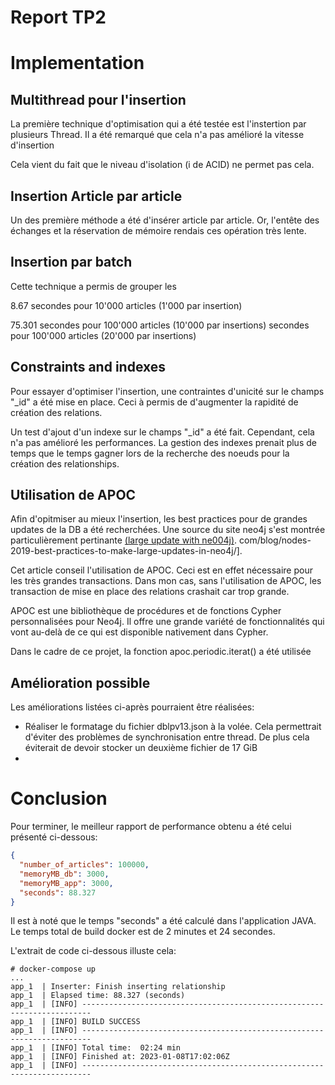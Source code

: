 # Report TP2


# Implementation

## Multithread pour l'insertion

La première technique d'optimisation qui a été testée est l'instertion par plusieurs Thread. Il a été remarqué que 
cela n'a pas amélioré la vitesse d'insertion

Cela vient du fait que le niveau d'isolation (i de ACID) ne permet pas cela.

## Insertion Article par article

Un des première méthode a été d'insérer article par article. Or, l'entête des échanges et la réservation de mémoire 
rendais ces opération très lente.

## Insertion par batch


Cette technique a permis de grouper les 

8.67 secondes pour 10'000 articles (1'000 par insertion)

75.301 secondes pour 100'000 articles (10'000 par insertions)
 secondes pour 100'000 articles (20'000 par insertions)

## Constraints and indexes

Pour essayer d'optimiser l'insertion, une contraintes d'unicité sur le champs "_id" a été mise en place. Ceci à 
permis de d'augmenter la rapidité de création des relations.

Un test d'ajout d'un indexe sur le champs "_id" a été fait. Cependant, cela n'a pas amélioré les performances. La 
gestion des indexes prenait plus de temps que le temps gagner lors de la recherche des noeuds pour la création des 
relationships.

## Utilisation de APOC

Afin d'opitmiser au mieux l'insertion, les best practices pour de grandes updates de la DB a été recherchées. Une 
source du site neo4j s'est montrée particulièrement pertinante [(large update with ne004j)](https://neo4j.com/blog/nodes-2019-best-practices-to-make-large-updates-in-neo4j/).
com/blog/nodes-2019-best-practices-to-make-large-updates-in-neo4j/].

Cet article conseil l'utilisation de APOC. Ceci est en effet nécessaire pour les très grandes transactions. Dans mon 
cas, sans l'utilisation de APOC, les transaction de mise en place des relations crashait car trop grande.

APOC est une bibliothèque de procédures et de fonctions Cypher personnalisées pour Neo4j. Il offre une grande 
variété de fonctionnalités qui vont au-delà de ce qui est disponible nativement dans Cypher.

Dans le cadre de ce projet, la fonction apoc.periodic.iterat() a été utilisée

## Amélioration possible


Les améliorations listées ci-après pourraient être réalisées:
 - Réaliser le formatage du fichier dblpv13.json à la volée. Cela permettrait d'éviter des problèmes de 
   synchronisation entre thread. De plus cela éviterait de devoir stocker un deuxième fichier de 17 GiB
 -

# Conclusion

Pour terminer, le meilleur rapport de performance obtenu a été celui présenté ci-dessous:
```json
{
  "number_of_articles": 100000, 
  "memoryMB_db": 3000,
  "memoryMB_app": 3000,
  "seconds": 88.327
}
```
Il est à noté que le temps "seconds" a été calculé dans l'application JAVA. Le temps total de build docker est de 2 
minutes et 24 secondes.

L'extrait de code ci-dessous illuste cela: 
```shell-session
# docker-compose up
...
app_1  | Inserter: Finish inserting relationship
app_1  | Elapsed time: 88.327 (seconds)
app_1  | [INFO] ------------------------------------------------------------------------
app_1  | [INFO] BUILD SUCCESS
app_1  | [INFO] ------------------------------------------------------------------------
app_1  | [INFO] Total time:  02:24 min
app_1  | [INFO] Finished at: 2023-01-08T17:02:06Z
app_1  | [INFO] ------------------------------------------------------------------------
```